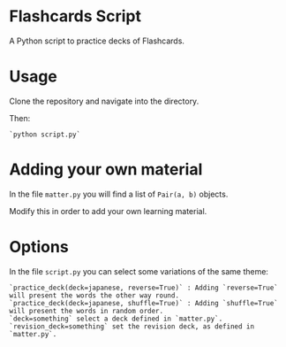 # Flashcards Script

A Python script to practice decks of Flashcards.

# Usage

Clone the repository and navigate into the directory.

Then:

	`python script.py`
	
# Adding your own material

In the file `matter.py` you will find a list of `Pair(a, b)` objects.

Modify this in order to add your own learning material.

# Options

In the file `script.py` you can select some variations of the same theme:

	`practice_deck(deck=japanese, reverse=True)` : Adding `reverse=True` will present the words the other way round.
	`practice_deck(deck=japanese, shuffle=True)` : Adding `shuffle=True` will present the words in random order.
	`deck=something` select a deck defined in `matter.py`.
	`revision_deck=something` set the revision deck, as defined in `matter.py`.
	
	
